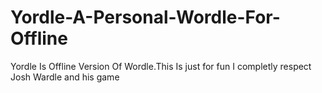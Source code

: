 # Yordle-A-Personal-Wordle-For-Offline
Yordle Is Offline Version Of Wordle.This Is just for fun I completly respect Josh Wardle and his game
